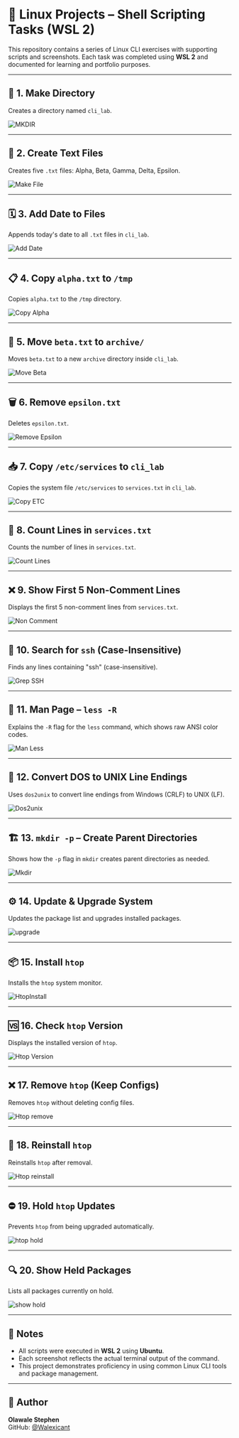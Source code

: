 
# 🐧 Linux Projects – Shell Scripting Tasks (WSL 2)

This repository contains a series of Linux CLI exercises with supporting scripts and screenshots. Each task was completed using **WSL 2** and documented for learning and portfolio purposes.

---

## 📁 1. Make Directory

Creates a directory named `cli_lab`.

![MKDIR](./Screenshots/MKDIR.jpg)

---

## 📄 2. Create Text Files

Creates five `.txt` files: Alpha, Beta, Gamma, Delta, Epsilon.

![Make File](./Screenshots/Make%20File.jpg)

---

## 🗓️ 3. Add Date to Files

Appends today's date to all `.txt` files in `cli_lab`.

![Add Date](./Screenshots/Add%20Date.jpg)

---

## 📋 4. Copy `alpha.txt` to `/tmp`

Copies `alpha.txt` to the `/tmp` directory.

![Copy Alpha](./Screenshots/Copy%20Alpha.jpg)

---

## 📁 5. Move `beta.txt` to `archive/`

Moves `beta.txt` to a new `archive` directory inside `cli_lab`.

![Move Beta](./Screenshots/Move%20Beta.jpg)

---

## 🗑️ 6. Remove `epsilon.txt`

Deletes `epsilon.txt`.

![Remove Epsilon](./Screenshots/Remove%20Epsilon.jpg)

---

## 📥 7. Copy `/etc/services` to `cli_lab`

Copies the system file `/etc/services` to `services.txt` in `cli_lab`.

![Copy ETC](./Screenshots/Copy%20ETC.jpg)

---

## 🔢 8. Count Lines in `services.txt`

Counts the number of lines in `services.txt`.

![Count Lines](./Screenshots/Count%20Lines.jpg)

---

## ❌ 9. Show First 5 Non-Comment Lines

Displays the first 5 non-comment lines from `services.txt`.

![Non Comment](./Screenshots/Non%20Comment%20Lines.jpg)

---

## 🔎 10. Search for `ssh` (Case-Insensitive)

Finds any lines containing "ssh" (case-insensitive).

![Grep SSH](./Screenshots/Grep%20SSH.jpg)

---

## 📖 11. Man Page – `less -R`

Explains the `-R` flag for the `less` command, which shows raw ANSI color codes.

![Man Less](./Screenshots/MAN%20Less.jpg)

---

## 🔄 12. Convert DOS to UNIX Line Endings

Uses `dos2unix` to convert line endings from Windows (CRLF) to UNIX (LF).

![Dos2unix](./Screenshots/Dos%20to%20unix.jpg)

---

## 🏗️ 13. `mkdir -p` – Create Parent Directories

Shows how the `-p` flag in `mkdir` creates parent directories as needed.

![Mkdir](./Screenshots/MKDIR%20-P.jpg)

---

## ⚙️ 14. Update & Upgrade System

Updates the package list and upgrades installed packages.

![upgrade](./Screenshots/Upgrade.jpg)

---

## 📦 15. Install `htop`

Installs the `htop` system monitor.

![HtopInstall](./Screenshots/HTOP%20install.jpg)

---

## 🆚 16. Check `htop` Version

Displays the installed version of `htop`.

![Htop Version](./Screenshots/HTOP%20version.jpg)

---

## ❌ 17. Remove `htop` (Keep Configs)

Removes `htop` without deleting config files.

![Htop remove](./Screenshots/Remove%20htop.jpg)

---

## 🔁 18. Reinstall `htop`

Reinstalls `htop` after removal.

![Htop reinstall](./Screenshots/Reinstall%20htop.jpg)

---

## ⛔ 19. Hold `htop` Updates

Prevents `htop` from being upgraded automatically.

![htop hold](./Screenshots/Htop%20hold.jpg)

---

## 🔍 20. Show Held Packages

Lists all packages currently on hold.

![show hold](./Screenshots/Show%20hold.jpg)

---

## 📌 Notes

- All scripts were executed in **WSL 2** using **Ubuntu**.
- Each screenshot reflects the actual terminal output of the command.
- This project demonstrates proficiency in using common Linux CLI tools and package management.

---

## 👤 Author

**Olawale Stephen**  
GitHub: [@Walexicant](https://github.com/Walexicant)
